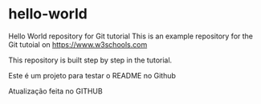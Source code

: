 # hello-world
Hello World repository for Git tutorial
This is an example repository for the Git tutoial on https://www.w3schools.com

This repository is built step by step in the tutorial.

Este é um projeto para testar o README no Github

Atualização feita no GITHUB
